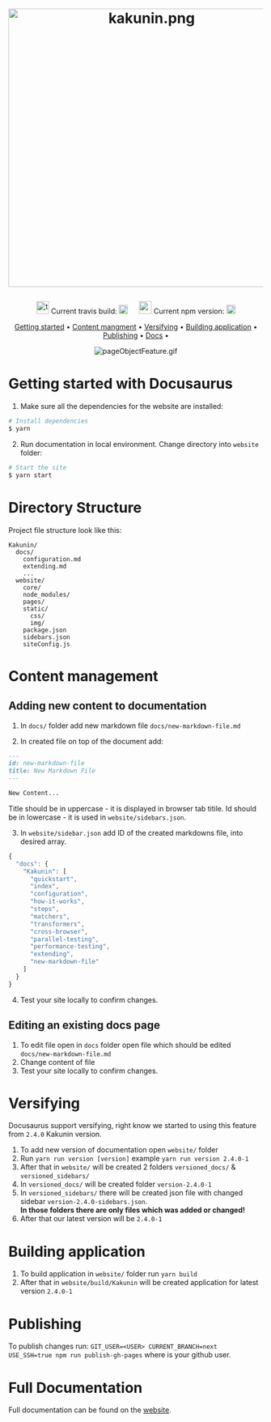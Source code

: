 <h1>
  <p align="center">
    <img src="../data/kakunin_logo.png" alt="kakunin.png" width="550"/>
  </p>
</h1>

<p align="center">
   <img src="../data/travis.png" alt="travis.png" width="25" />
   Current travis build:
   <a href="https://travis-ci.org/TheSoftwareHouse/Kakunin"><img src="https://travis-ci.org/TheSoftwareHouse/Kakunin.svg?branch=master" alt="build status" height="18"></a>
  &emsp;
  <img src="../data/npm.png" alt="npm.png" width="25"/> 
  Current npm version:
  <a href="https://badge.fury.io/js/kakunin"><img src="https://badge.fury.io/js/kakunin.svg" alt="npm version" height="18"></a>
</p>

<p align="center">
  <a href="#getting-started-with-docusaurus">Getting started</a> •
  <a href="#content-management">Content mangment</a> •
  <a href="#versifying">Versifying</a> •
  <a href="#building-application">Building application</a> •
  <a href="#publishing">Publishing</a> •  
  <a href="#full-documentation">Docs</a> •
</p>

<p align="center">
     <img src="../data/pageObjectFeature.gif" alt="pageObjectFeature.gif"/>
</p>

<h1>
</h1>

# Getting started with Docusaurus

1. Make sure all the dependencies for the website are installed:

```sh
# Install dependencies
$ yarn
```
2. Run documentation in local environment. Change directory into `website` folder:

```sh
# Start the site
$ yarn start
```

# Directory Structure

Project file structure look like this:

```
Kakunin/
  docs/
    configuration.md
    extending.md
    ...
  website/
    core/
    node_modules/
    pages/
    static/
      css/
      img/
    package.json
    sidebars.json
    siteConfig.js
```

# Content management
## Adding new content to documentation

1. In `docs/` folder add new markdown file `docs/new-markdown-file.md`

2. In created file on top of the document add:

```markdown
---
id: new-markdown-file
title: New Markdown File
---

New Content...
```
 
Title should be in uppercase - it is displayed in browser tab titile.
Id should be in lowercase - it is used in `website/sidebars.json`.

3. In `website/sidebar.json` add ID of the created markdowns file, into desired array. 

```javascript
{
  "docs": {
    "Kakunin": [
      "quickstart",
      "index",
      "configuration",
      "how-it-works",
      "steps",
      "matchers",
      "transformers",
      "cross-browser",
      "parallel-testing",
      "performance-testing",
      "extending",
      "new-markdown-file"
    ]
  }
}

```

4. Test your site locally to confirm changes.  


## Editing an existing docs page

1. To edit file open in `docs` folder open file which should be edited `docs/new-markdown-file.md`
2. Change content of file
3. Test your site locally to confirm changes.  

# Versifying

Docusaurus support versifying, right know we started to using this feature from  `2.4.0` Kakunin version.

1. To add new version of documentation open `website/` folder
2. Run `yarn run version [version]` example `yarn run version 2.4.0-1`
3. After that in `website/` will be created 2 folders `versioned_docs/` & `versioned_sidebars/`
4. In `versioned_docs/` will be created folder `version-2.4.0-1` 
5. In `versioned_sidebars/` there will be created json file with changed sidebar `version-2.4.0-sidebars.json`.  
**In those folders there are only files which was added or changed!**
6. After that our latest version will be `2.4.0-1`

# Building application

1. To build application in `website/` folder run `yarn build` 
2. After that in `website/build/Kakunin` will be created application for latest version `2.4.0-1`

# Publishing

To publish changes run: `GIT_USER=<USER> CURRENT_BRANCH=next USE_SSH=true npm run publish-gh-pages` where <USER> is your github user.

# Full Documentation

Full documentation can be found on the [website](https://docusaurus.io/).
